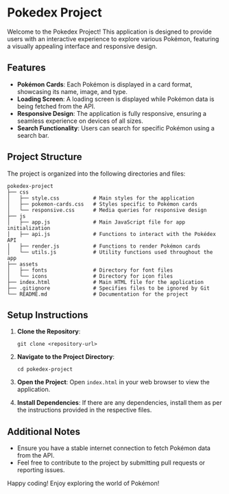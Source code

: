 # Pokedex Project

Welcome to the Pokedex Project! This application is designed to provide users with an interactive experience to explore various Pokémon, featuring a visually appealing interface and responsive design.

## Features

- **Pokémon Cards**: Each Pokémon is displayed in a card format, showcasing its name, image, and type.
- **Loading Screen**: A loading screen is displayed while Pokémon data is being fetched from the API.
- **Responsive Design**: The application is fully responsive, ensuring a seamless experience on devices of all sizes.
- **Search Functionality**: Users can search for specific Pokémon using a search bar.

## Project Structure

The project is organized into the following directories and files:

```
pokedex-project
├── css
│   ├── style.css           # Main styles for the application
│   ├── pokemon-cards.css   # Styles specific to Pokémon cards
│   └── responsive.css      # Media queries for responsive design
├── js
│   ├── app.js              # Main JavaScript file for app initialization
│   ├── api.js              # Functions to interact with the Pokédex API
│   ├── render.js           # Functions to render Pokémon cards
│   └── utils.js            # Utility functions used throughout the app
├── assets
│   ├── fonts               # Directory for font files
│   └── icons               # Directory for icon files
├── index.html              # Main HTML file for the application
├── .gitignore              # Specifies files to be ignored by Git
└── README.md               # Documentation for the project
```

## Setup Instructions

1. **Clone the Repository**: 
   ```
   git clone <repository-url>
   ```

2. **Navigate to the Project Directory**: 
   ```
   cd pokedex-project
   ```

3. **Open the Project**: Open `index.html` in your web browser to view the application.

4. **Install Dependencies**: If there are any dependencies, install them as per the instructions provided in the respective files.

## Additional Notes

- Ensure you have a stable internet connection to fetch Pokémon data from the API.
- Feel free to contribute to the project by submitting pull requests or reporting issues.

Happy coding! Enjoy exploring the world of Pokémon!